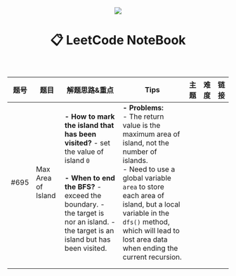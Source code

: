 <header>
    <img class="page-cover-image" src="https://www.notion.so/images/page-cover/rijksmuseum_claesz_1628.jpg" style="object-position: center 100%;" />
    <h1 class="page-title">📋 LeetCode NoteBook</h1>
</header>

<table>
    <thead>
        <tr>
         <th>题号</th>
         <th>题目</th>
         <th>解题思路&重点</th>
         <th>Tips</th>
         <th>主题</th>
         <th>难度</th>
         <th>链接</th>
      </tr>
    </thead>
    <tbody>
      <tr>
         <td>#695</td>
         <td>Max Area of Island</td>
         <td class="cell-!wf;">
            <strong>- How to mark the island that has been visited?</strong> - set the value of island <code>0</code>
            </br>
            </br>
            <strong>- When to end the BFS?</strong>
            - exceed the boundary. - the target is nor an island. - the target is an island but has been visited.
        </td>
        <td class="cell-gV@O">
            <strong>- Problems:</strong>
            </br>
            - The return value is the maximum area of island, not the number of islands.
            </br>
            - Need to use a global variable <code>area</code> to store each area of island, but a local variable in the
            <code>dfs()</code> method, which will lead to lost area data when ending the current recursion.
        </td>
         <td></td>
         <td></td>
         <td></td>
      </tr>
      <tr>
         <td></td>
         <td></td>
         <td></td>
         <td></td>
         <td></td>
         <td></td>
         <td></td>
      </tr>
      <tr>
         <td></td>
         <td></td>
         <td></td>
         <td></td>
         <td></td>
         <td></td>
         <td></td>
      </tr>
   </tbody>
</table>


